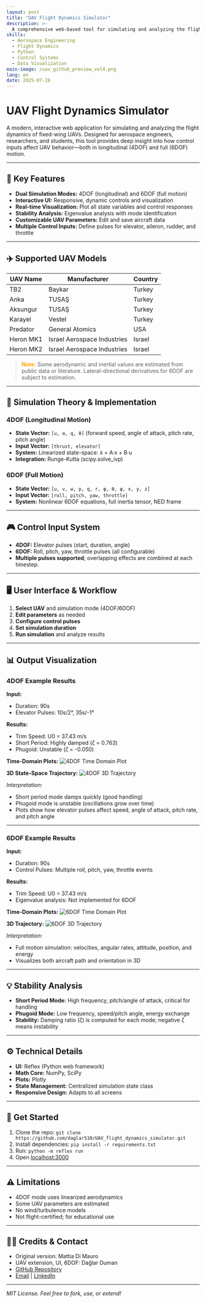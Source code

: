 ```yaml
---
layout: post
title: "UAV Flight Dynamics Simulator"
description: >-
  A comprehensive web-based tool for simulating and analyzing the flight dynamics of fixed-wing UAVs. Study how control inputs affect UAV behavior with interactive visualizations and stability analysis.
skills:
  - Aerospace Engineering
  - Flight Dynamics
  - Python
  - Control Systems
  - Data Visualization
main-image: /uav_github_preview_vol4.png
lang: en
date: 2025-07-28
---
```


# UAV Flight Dynamics Simulator

A modern, interactive web application for simulating and analyzing the flight dynamics of fixed-wing UAVs. Designed for aerospace engineers, researchers, and students, this tool provides deep insight into how control inputs affect UAV behavior—both in longitudinal (4DOF) and full (6DOF) motion.

---

## 🌟 Key Features

- **Dual Simulation Modes:** 4DOF (longitudinal) and 6DOF (full motion)
- **Interactive UI:** Responsive, dynamic controls and visualization
- **Real-time Visualization:** Plot all state variables and control responses
- **Stability Analysis:** Eigenvalue analysis with mode identification
- **Customizable UAV Parameters:** Edit and save aircraft data
- **Multiple Control Inputs:** Define pulses for elevator, aileron, rudder, and throttle

---

## ✈️ Supported UAV Models

| UAV Name   | Manufacturer                | Country |
| ---------- | --------------------------- | ------- |
| TB2        | Baykar                      | Turkey  |
| Anka       | TUSAŞ                       | Turkey  |
| Aksungur   | TUSAŞ                       | Turkey  |
| Karayel    | Vestel                      | Turkey  |
| Predator   | General Atomics             | USA     |
| Heron MK1  | Israel Aerospace Industries | Israel  |
| Heron MK2  | Israel Aerospace Industries | Israel  |

> <span style="color:orange; font-weight:bold;">Note:</span> Some aerodynamic and inertial values are estimated from public data or literature. Lateral-directional derivatives for 6DOF are subject to estimation.

---

## 📐 Simulation Theory & Implementation

### 4DOF (Longitudinal Motion)
- **State Vector:** `[u, α, q, θ]` (forward speed, angle of attack, pitch rate, pitch angle)
- **Input Vector:** `[thrust, elevator]`
- **System:** Linearized state-space: ẋ = A·x + B·u
- **Integration:** Runge-Kutta (scipy.solve_ivp)

### 6DOF (Full Motion)
- **State Vector:** `[u, v, w, p, q, r, φ, θ, ψ, x, y, z]`
- **Input Vector:** `[roll, pitch, yaw, throttle]`
- **System:** Nonlinear 6DOF equations, full inertia tensor, NED frame

---

## 🎮 Control Input System

- **4DOF:** Elevator pulses (start, duration, angle)
- **6DOF:** Roll, pitch, yaw, throttle pulses (all configurable)
- **Multiple pulses supported**; overlapping effects are combined at each timestep.

---

## 🖥️ User Interface & Workflow

1. **Select UAV** and simulation mode (4DOF/6DOF)
2. **Edit parameters** as needed
3. **Configure control pulses**
4. **Set simulation duration**
5. **Run simulation** and analyze results

---

## 📊 Output Visualization

### 4DOF Example Results

**Input:**
- Duration: 90s
- Elevator Pulses: 10s/2°, 35s/-1°

**Results:**
- Trim Speed: U0 = 37.43 m/s
- Short Period: Highly damped (ζ = 0.763)
- Phugoid: Unstable (ζ = -0.050)

**Time-Domain Plots:**
![4DOF Time Domain Plot](/_projects/uav_longitudinal_flight_simulator/4dof_2dplot.png)

**3D State-Space Trajectory:**
![4DOF 3D Trajectory](/_projects/uav_longitudinal_flight_simulator/4dof_3dplot.PNG)

*Interpretation:*
- Short period mode damps quickly (good handling)
- Phugoid mode is unstable (oscillations grow over time)
- Plots show how elevator pulses affect speed, angle of attack, pitch rate, and pitch angle

---

### 6DOF Example Results

**Input:**
- Duration: 90s
- Control Pulses: Multiple roll, pitch, yaw, throttle events

**Results:**
- Trim Speed: U0 = 37.43 m/s
- Eigenvalue analysis: Not implemented for 6DOF

**Time-Domain Plots:**
![6DOF Time Domain Plot](/_projects/uav_longitudinal_flight_simulator/6dof_2dplot.png)

**3D Trajectory:**
![6DOF 3D Trajectory](/_projects/uav_longitudinal_flight_simulator/6dof_3dplot.png)

*Interpretation:*
- Full motion simulation: velocities, angular rates, attitude, position, and energy
- Visualizes both aircraft path and orientation in 3D

---

## 💡 Stability Analysis

- **Short Period Mode:** High frequency, pitch/angle of attack, critical for handling
- **Phugoid Mode:** Low frequency, speed/pitch angle, energy exchange
- **Stability:** Damping ratio (ζ) is computed for each mode; negative ζ means instability

---

## ⚙️ Technical Details

- **UI:** Reflex (Python web framework)
- **Math Core:** NumPy, SciPy
- **Plots:** Plotly
- **State Management:** Centralized simulation state class
- **Responsive Design:** Adapts to all screens

---

## 🚀 Get Started

1. Clone the repo: `git clone https://github.com/daglar510/UAV_flight_dynamics_simulator.git`
2. Install dependencies: `pip install -r requirements.txt`
3. Run: `python -m reflex run`
4. Open [localhost:3000](http://localhost:3000)

---

## ⚠️ Limitations

- 4DOF mode uses linearized aerodynamics
- Some UAV parameters are estimated
- No wind/turbulence models
- Not flight-certified; for educational use

---

## 👨‍💻 Credits & Contact

- Original version: Mattia Di Mauro
- UAV extension, UI, 6DOF: Dağlar Duman
- [GitHub Repository](https://github.com/daglar510/UAV_flight_dynamics_simulator)
- [Email](mailto:daglarduman510@gmail.com) | [LinkedIn](https://www.linkedin.com/in/daglarduman/)

---

*MIT License. Feel free to fork, use, or extend!*
